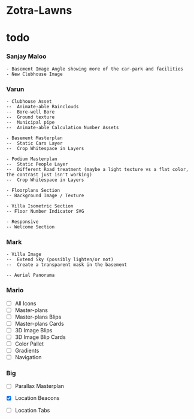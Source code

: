 # Zotra-Lawns

# todo

### Sanjay Maloo
	- Basement Image Angle showing more of the car-park and facilities 
	- New Clubhouse Image

### Varun
	- Clubhouse Asset
	--	Animate-able Rainclouds
	--	Bore-well Bore
	--	Ground texture
	--	Municipal pipe
	--	Animate-able Calculation Number Assets

	- Basement Masterplan
	--	Static Cars Layer
	--	Crop Whitespace in Layers

	- Podium Masterplan
	--	Static People Layer
	--	Different Road treatment (maybe a light texture vs a flat color, the contrast just isn't working)
	--	Crop Whitespace in Layers

	- Floorplans Section
	-- Background Image / Texture

	- Villa Isometric Section
	-- Floor Number Indicator SVG

	- Responsive
	-- Welcome Section

### Mark
	- Villa Image
	--	Extend Sky (possibly lighten/or not)
	--	Create a transparent mask in the basement

	-- Aerial Panorama

### Mario	
- [ ] All Icons 
- [ ] Master-plans
- [ ] Master-plans Blips
- [ ] Master-plans Cards
- [ ] 3D Image Blips
- [ ] 3D Image Blip Cards
- [ ] Color Pallet
- [ ] Gradients
- [ ] Navigation

### Big
- [ ] Parallax Masterplan
- [x] Location Beacons
- [ ] Location Tabs



